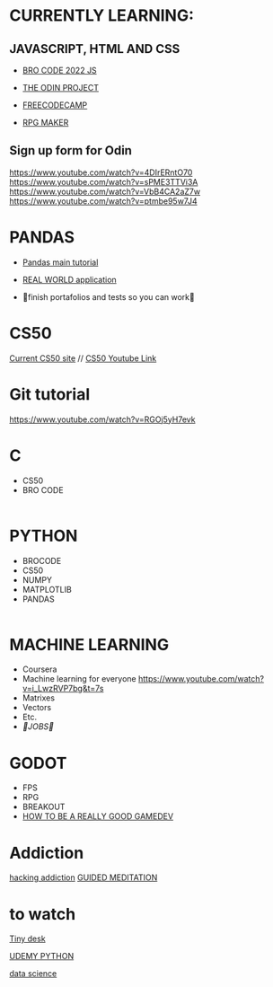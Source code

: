# CURRENTLY LEARNING:
## JAVASCRIPT, HTML AND CSS 
* [BRO CODE 2022 JS](https://www.youtube.com/watch?v=8dWL3wF_OMw)

* [THE ODIN PROJECT](https://www.theodinproject.com/)
* [FREECODECAMP](https://www.freecodecamp.org/learn/javascript-algorithms-and-data-structures/basic-data-structures/create-complex-multi-dimensional-arrays) 

* [RPG MAKER](https://www.youtube.com/watch?v=SYx885hX0OY)

## Sign up form for Odin 
https://www.youtube.com/watch?v=4DIrERntO70 </br>
https://www.youtube.com/watch?v=sPME3TTVi3A </br>
https://www.youtube.com/watch?v=VbB4CA2aZ7w </br>
https://www.youtube.com/watch?v=ptmbe95w7J4 </br>

# PANDAS
* [Pandas main tutorial](https://www.youtube.com/watch?v=vmEHCJofslg)

* [REAL WORLD application](https://www.youtube.com/watch?v=cc0HOiKN_ac)
* 🔴finish portafolios and tests so you can work🔴

# CS50 
[Current CS50 site](https://cs50.harvard.edu/x/2022/weeks/4/) //
[CS50 Youtube Link](https://youtu.be/v_luodP_mfE?t=1024)

# Git tutorial
https://www.youtube.com/watch?v=RGOj5yH7evk


# C
* CS50 
* BRO CODE<br/><br/>
# PYTHON 
* BROCODE 
* CS50 
* NUMPY 
* MATPLOTLIB 
* PANDAS<br/><br/>
# MACHINE LEARNING 
* Coursera
* Machine learning for everyone https://www.youtube.com/watch?v=i_LwzRVP7bg&t=7s
* Matrixes
* Vectors
* Etc.
* _🔴JOBS🔴_

# GODOT
* FPS
* RPG
* BREAKOUT
* [HOW TO BE A REALLY GOOD GAMEDEV](https://youtu.be/5-iST0a69cI)

# Addiction 
[hacking addiction](https://youtu.be/p3JLaF_4Tz8?t=999)
[GUIDED MEDITATION](https://www.youtube.com/watch?v=CVW_IE1nsKE)

# to watch 
[Tiny desk](https://www.youtube.com/watch?v=eAzClkn3zYw)

[UDEMY PYTHON](https://www.reddit.com/r/Python/comments/z62wuw/free_udemy_course_without_certificate_python/)

[data science](https://www.youtube.com/watch?v=ua-CiDNNj30&list=PLWKjhJtqVAblQe2CCWqV4Zy3LY01Z8aF1)

